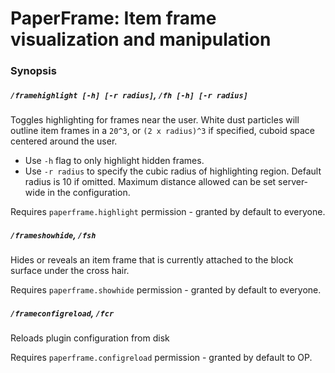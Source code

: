 # PaperFrame: Item frame visualization and manipulation

### Synopsis

##### `/framehighlight [-h] [-r radius]`, `/fh [-h] [-r radius]`

Toggles highlighting for frames near the user. White dust particles will outline item frames in a `20^3`, or `(2 x radius)^3` if specified, cuboid space centered around the user.

* Use `-h` flag to only highlight hidden frames.
* Use `-r radius` to specify the cubic radius of highlighting region. Default radius is 10 if omitted. Maximum distance allowed can be set server-wide in the configuration.

Requires `paperframe.highlight` permission - granted by default to everyone.

##### `/frameshowhide`, `/fsh`

Hides or reveals an item frame that is currently attached to the block surface under the cross hair.

Requires `paperframe.showhide` permission - granted by default to everyone.

##### `/frameconfigreload`, `/fcr`

Reloads plugin configuration from disk

Requires `paperframe.configreload` permission - granted by default to OP.